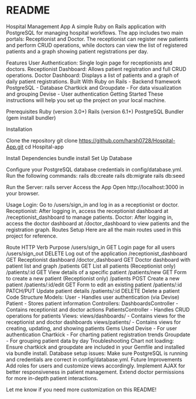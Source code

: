 # README

Hospital Management App
A simple Ruby on Rails application with PostgreSQL for managing hospital workflows. The app includes two main portals: Receptionist and Doctor. The receptionist can register new patients and perform CRUD operations, while doctors can view the list of registered patients and a graph showing patient registrations per day.

Features
User Authentication: Single login page for receptionists and doctors.
Receptionist Dashboard: Allows patient registration and full CRUD operations.
Doctor Dashboard: Displays a list of patients and a graph of daily patient registrations.
Built With
Ruby on Rails - Backend framework
PostgreSQL - Database
Chartkick and Groupdate - For data visualization and grouping
Devise - User authentication
Getting Started
These instructions will help you set up the project on your local machine.

Prerequisites
Ruby (version 3.0+)
Rails (version 6.1+)
PostgreSQL
Bundler (gem install bundler)

Installation

Clone the repository
git clone https://github.com/harsh0728/Hospital-App.git
cd Hospital-app

Install Dependencies
bundle install
Set Up Database

Configure your PostgreSQL database credentials in config/database.yml.
Run the following commands:
rails db:create
rails db:migrate
rails db:seed

Run the Server:
rails server
Access the App Open http://localhost:3000 in your browser.

Usage
Login: Go to /users/sign_in and log in as a receptionist or doctor.
Receptionist:
After logging in, access the receptionist dashboard at /receptionist_dashboard to manage patients.
Doctor:
After logging in, access the doctor dashboard at /doctor_dashboard to view patients and the registration graph.
Routes Setup
Here are all the main routes used in this project for reference.

Route	HTTP Verb	Purpose
/users/sign_in	GET	Login page for all users
/users/sign_out	DELETE	Log out of the application
/receptionist_dashboard	GET	Receptionist dashboard
/doctor_dashboard	GET	Doctor dashboard with patient list and graph
/patients	GET	List all patients (Receptionist only)
/patients/:id	GET	View details of a specific patient
/patients/new	GET	Form to create a new patient (Receptionist only)
/patients	POST	Create a new patient
/patients/:id/edit	GET	Form to edit an existing patient
/patients/:id	PATCH/PUT	Update patient details
/patients/:id	DELETE	Delete a patient
Code Structure
Models:
User - Handles user authentication (via Devise)
Patient - Stores patient information
Controllers:
DashboardsController - Contains receptionist and doctor actions
PatientsController - Handles CRUD operations for patients
Views:
views/dashboards/ - Contains views for the receptionist and doctor dashboards
views/patients/ - Contains views for creating, updating, and showing patients
Gems Used
Devise - For user authentication
Chartkick - For charting patient registration trends
Groupdate - For grouping patient data by day
Troubleshooting
Chart not loading: Ensure chartkick and groupdate are included in your Gemfile and installed via bundle install.
Database setup issues: Make sure PostgreSQL is running and credentials are correct in config/database.yml.
Future Improvements
Add roles for users and customize views accordingly.
Implement AJAX for better responsiveness in patient management.
Extend doctor permissions for more in-depth patient interactions.


Let me know if you need more customization on this README!
